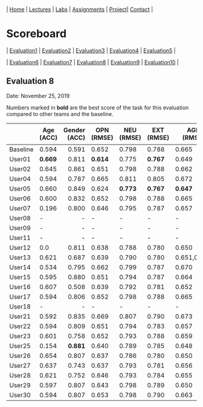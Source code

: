 | [Home](index.md) | [Lectures](lectures.md) | [Labs](labs.md) | [Assignments](assignments.md) | [Project](project.md)| [Contact](contact.md) |


# Scoreboard

| [Evaluation1](scores/evaluation1.md) | [Evaluation2](scores/evaluation2.md) | [Evaluation3](scores/evaluation3.md) | [Evaluation4](scores/evaluation4.md) | [Evaluation5](scores/evaluation5.md) | 

| [Evaluation6](scores/evaluation6.md) | [Evaluation7](scores/evaluation7.md) | [Evaluation8](scores/evaluation8.md) | [Evaluation9](scores/evaluation9.md) | [Evaluation10](scores/evaluation10.md) | 

## Evaluation 8

Date: November 25, 2019

Numbers marked in **bold** are the best score of the task for this evaluation compared to other teams and the baseline.

|       | Age (ACC) | Gender (ACC) | OPN (RMSE) | NEU (RMSE) | EXT (RMSE) | AGR (RMSE) | CON (RMSE) | Full Grade |  Rank 🏆|
|-------|--------------|----------:|------------|------------|------------|------------|------------|------------|-------|
| Baseline|0.594|0.591|0.652|0.798|0.788|0.665|0.734|-||
| User01 |**0.669**|0.811|**0.614**|0.775|**0.767**|0.649|0.707|||
| User02 |0.645|0.861|0.651|0.798|0.788|0.662|0.730|||
| User04 |0.594|0.787|0.665|0.811|0.805|0.672|0.750|||
| User05 |0.660|0.849|0.624|**0.773**|**0.767**|**0.647**|**0.705**|||
| User06 |0.600|0.832|0.652|0.798|0.788|0.665|0.734|||
| User07 |0.196|0.800|0.646|0.795|0.787|0.657|0.721|||
| User08 |-|-|-|-|-|-|-|-|-|
| User09 |-|-|-|-|-|-|-|-|-|
| User11 |-|-|-|-|-|-|-|-|-|
| User12 |0.0|0.811|0.638|0.788|0.780|0.650|0.712|||
| User13 |0.621|0.687|0.639|0.790|0.780|0.651,0.713|||
| User14 |0.534|0.795|0.662|0.799|0.787|0.670|0.737|||
| User15 |0.595|0.880|0.651|0.794|0.787|0.664|0.726|||
| User16 |0.607|0.508|0.639|0.792|0.781|0.652|0.711|||
| User17 |0.594|0.806|0.652|0.798|0.788|0.665|0.734|||
| User18 |-|-|-|-|-|-|-|-|-|
| User21 |0.592|0.835|0.669|0.807|0.790|0.673|0.746|||
| User22 |0.594|0.809|0.651|0.794|0.783|0.657|0.722|||
| User23 |0.601|0.758|0.652|0.793|0.788|0.659|0.722|||
| User25 |0.154|**0.881**|0.640|0.789|0.785|0.648|0.721|||
| User26 |0.654|0.807|0.637|0.786|0.780|0.650|0.710|||
| User27 |0.637|0.743|0.637|0.793|0.781|0.656|0.719|||
| User28 |0.621|0.752|0.646|0.793|0.784|0.655|0.720|||
| User29 |0.597|0.807|0.643|0.798|0.789|0.650|0.724|||
| User30 |0.594|0.807|0.653|0.798|0.790|0.663|0.726|||
